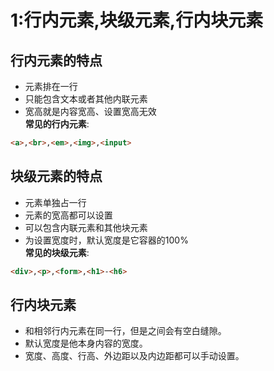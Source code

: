 # 1:行内元素,块级元素,行内块元素
## 行内元素的特点
+ 元素排在一行
+ 只能包含文本或者其他内联元素
+ 宽高就是内容宽高、设置宽高无效<br>
**常见的行内元素**:
``` html
<a>,<br>,<em>,<img>,<input>
```

## 块级元素的特点
+ 元素单独占一行
+ 元素的宽高都可以设置
+ 可以包含内联元素和其他块元素
+ 为设置宽度时，默认宽度是它容器的100%<br>
**常见的块级元素**:
``` html
<div>,<p>,<form>,<h1>-<h6>
```

## 行内块元素
+ 和相邻行内元素在同一行，但是之间会有空白缝隙。
+ 默认宽度是他本身内容的宽度。
+ 宽度、高度、行高、外边距以及内边距都可以手动设置。


